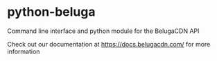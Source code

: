 # python-beluga

Command line interface and python module for the BelugaCDN API

Check out our documentation at https://docs.belugacdn.com/ for more information

